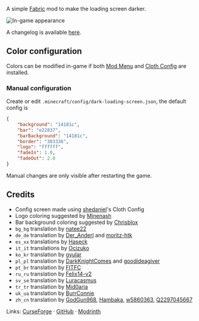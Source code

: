 A simple [Fabric](https://fabricmc.net) mod to make the loading screen darker.

![In-game appearance](https://media.forgecdn.net/attachments/333/641/description.png)

A changelog is available [here](https://github.com/A5b84/dark-loading-screen/blob/main/CHANGELOG.md).

## Color configuration
Colors can be modified in-game if both [Mod Menu](https://www.curseforge.com/minecraft/mc-mods/modmenu) and [Cloth Config](https://www.curseforge.com/minecraft/mc-mods/cloth-config) are installed.

### Manual configuration
Create or edit `.minecraft/config/dark-loading-screen.json`, the default config is
```json
{
    "background": "14181c",
    "bar": "e22837",
    "barBackground": "14181c",
    "border": "303336",
    "logo": "ffffff",
    "fadeIn": 1.0,
    "fadeOut": 2.0
}
```

Manual changes are only visible after restarting the game.

## Credits
- Config screen made using [shedaniel](https://www.curseforge.com/members/shedaniel/projects)'s Cloth Config
- Logo coloring suggested by [Minenash](https://github.com/Minenash)
- Bar background coloring suggested by [Chrisblox](https://github.com/Chrisblox)
- `bg_bg` translation by [natee22](https://github.com/natee22)
- `de_de` translation by [Der_Anderl](https://www.curseforge.com/members/der_anderl/) and [moritz-htk](https://github.com/moritz-htk)
- `es_xx` translations by [Haseck](https://github.com/Haseck)
- `it_it` translations by [Ocizuko](https://legacy.curseforge.com/members/awesome_nobel58/projects)
- `ko_kr` translation by [gyular](https://github.com/gyular)
- `pl_pl` translation by [DarkKnightComes](https://github.com/DarkKnightComes) and [goodideagiver](https://github.com/goodideagiver)
- `pt_br` translation by [FITFC](https://github.com/FITFC)
- `ru_ru` translation by [Felix14-v2](https://github.com/Felix14-v2)
- `sv_se` translation by [Luracasmus](https://github.com/Luracasmus)
- `tr_tr` translation by [Mid0aria](https://github.com/Mid0aria)
- `uk_ua` translation by [BurrConnie](https://github.com/BurrConnie)
- `zh_cn` translation by [GodGun968](https://github.com/GodGun968), [Hambaka](https://github.com/Hambaka), [w5860363](https://github.com/w5860363), [Q2297045667](https://github.com/Q2297045667)

Links: [CurseForge](https://www.curseforge.com/minecraft/mc-mods/dark-loading-screen) · [GitHub](https://github.com/A5b84/dark-loading-screen) · [Modrinth](https://modrinth.com/mod/dark-loading-screen)
